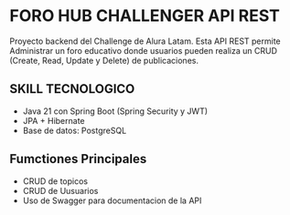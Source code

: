 # FORO HUB CHALLENGER API REST
Proyecto backend del Challenge de Alura Latam. 
Esta API REST permite Administrar un foro educativo donde usuarios pueden realiza un CRUD (Create, Read, Update y Delete) de publicaciones.
 
## SKILL TECNOLOGICO
- Java 21  con Spring Boot (Spring Security y  JWT)
- JPA + Hibernate
- Base de datos: PostgreSQL

## Fumctiones Principales
- CRUD de topicos
- CRUD de Uusuarios
- Uso de Swagger para documentacion de la API